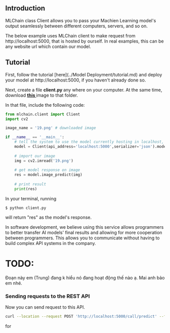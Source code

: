 ## Introduction

MLChain class Client allows you to pass your Machien Learning model's output seamlessly between different 
computers, servers, and so on.

The below example uses MLChain client to make request from http://localhost:5000, that is hosted by ourself. 
In real examples, this can be any website url which contain our model.

## Tutorial

First, follow the tutorial [here](../Model Deployment/tutorial.md) and deploy your model at http://localhost:5000, if you haven't already done so.

Next, create a file <b> client.py </b> any where on your computer. At the same time,
download <a href="https://drive.google.com/u/6/uc?id=15wqHzVhFzbusivB7eHB0jWHlA1CIE-DF&export=download" target="_blank"> <b> this </b> </a> image to that folder.

In that file, include the following code:

```python
from mlchain.client import Client
import cv2

image_name = '19.png' # downloaded image

if __name__ == '__main__':
    # tell the system to use the model currently hosting in localhost, port 5000
    model = Client(api_address='localhost:5000',serializer='json').model(check_status=False)
    
    # import our image
    img = cv2.imread('19.png')
    
    # get model response on image
    res = model.image_predict(img)
    
    # print result
    print(res)
```

In your terminal, running 

    $ python client.py

will return "res" as the model's response. 

In software development, we believe using this service allows programmers to better transfer AI models' final results and allowing 
for more cooperation between programmers. This allows you to communicate without having to build complex API systems in the company.


# TODO:
Đoạn này em (Trung) đang k hiểu nó đang hoạt động thế nào ạ. Mai anh bảo em nhé.
### Sending requests to the REST API
Now you can send request to this API.

```bash
curl --location --request POST 'http://localhost:5000/call/predict' --form 'input=ok'
```

for